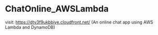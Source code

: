 # ChatOnline_AWSLambda
visit: https://dty3f9ukbbiye.cloudfront.net/  (An online chat app using AWS Lambda and DynamoDB)
